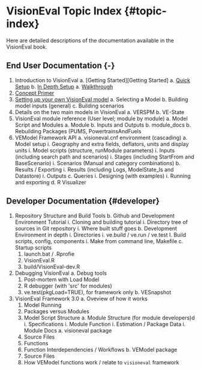 # VisionEval Topic Index {#topic-index}

Here are detailed descriptions of the documentation available in the VisionEval book.

## End User Documentation {-}

1. Introduction to VisionEval
   a. [Getting Started][Getting Started]
   a. [Quick Setup](#installation)
   b. [In Depth Setup](#detailed-installation)
   a. [Walkthrough](#walkthrough)
1. [Concept Primer](#conceptprimer)
1. [Setting up your own VisionEval model](#tutorial)
   a. Selecting a Model
   b. Building model inputs (general)
   c. Building scenarios
1. Details on the two main models in VisionEval
   a. VERSPM
   b. VE-State
1. VisionEval module reference (User level; module by module)
   a. Model Script and Modules
   a. Module
   b. Inputs and Outputs
   b. module_docs
   b. Rebuilding Packages (PUMS, PowertrainsAndFuels
1. VEModel Framework API
   a. visioneval.cnf environment (cascading)
   a. Model setup
      i. Geography and extra fields, deflators, units and display units
      i. Model scripts (structure, runModule parameters)
      i. Inputs (including search path and scenarios)
      i. Stages (including StartFrom and BaseScenario)
      i. Scenarios (Manual and category combinations)
   b. Results / Exporting
      i. Results (including Logs, ModelState_ls and Datastore)
      i. Outputs
   c. Queries
      i. Designing (with examples)
      i. Running and exporting
   d. R Visualizer

## Developer Documentation {#developer}

1. Repository Structure and Build Tools
   b. Github and Development Environment Tutorial
      i. Cloning and building tutorial
      i. Directory tree of sources in Git repository
      i. Where built stuff goes
   b. Development Environment in depth
      i. Directories
      i. ve.build / ve.run / ve.test
      I. Build scripts, config, components
      i. Make from command line, Makefile
   c. Startup scripts
      1. launch.bat / .Rprofie
      1. VisionEval.R
      1. build/VisionEval-dev.R
2. Debugging VisionEval
   a. Debug tools
      1. Post-mortem with Load Model
      1. R debugger (with 'src' for modules)
      1. ve.test(pkgLoad=TRUE), for framework only
   b. VESnapshot
2. VisionEval Framework 3.0
   a. Oveview of how it works
      1. Model Running
      1. Packages versus Modules
      1. Model Script Structure
   a. Module Structure (for module developers)d
      i. Specifications
      i. Module Function
      i. Estimation / Package Data
      i. Module Docs
   a. visioneval package
      1. Source Files
      1. Functions
      1. Function Interdependencies / Workflows
   b. VEModel package
      1. Source Files
      1. How VEModel functions work / relate to `visioneval` framework
